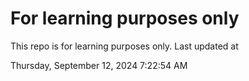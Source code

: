 # For learning purposes only
This repo is for learning purposes only.
Last updated at

Thursday, September 12, 2024 7:22:54 AM

